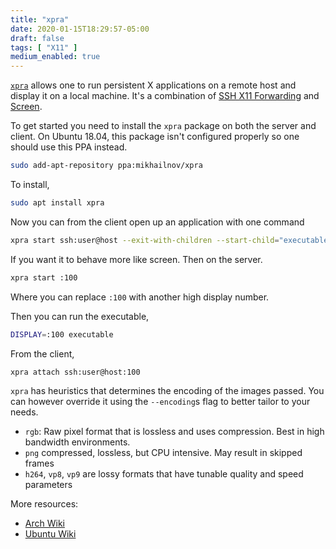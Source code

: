 ```yaml
---
title: "xpra"
date: 2020-01-15T18:29:57-05:00
draft: false
tags: [ "X11" ]
medium_enabled: true
---
```


[`xpra`](http://xpra.org/) allows one to run persistent X applications on a remote host and display it on a local machine. It's a combination of [SSH X11 Forwarding](https://wiki.archlinux.org/index.php/OpenSSH#X11_forwarding) and [Screen](https://www.gnu.org/software/screen/).

To get started you need to install the `xpra` package on both the server and client. On Ubuntu 18.04, this package isn't configured properly so one should use this PPA instead.

```bash
sudo add-apt-repository ppa:mikhailnov/xpra
```

To install,

```bash
sudo apt install xpra
```

Now you can from the client open up an application with one command

```bash
xpra start ssh:user@host --exit-with-children --start-child="executable"
```

If you want it to behave more like screen. Then on the server.

```bash
xpra start :100
```

Where you can replace `:100` with another high display number.

Then you can run the executable,

```bash
DISPLAY=:100 executable
```

From the client,

```bash
xpra attach ssh:user@host:100
```

`xpra` has heuristics that determines the encoding of the images passed. You can however override it using the `--encoding`s flag to better tailor to your needs.

- `rgb`: Raw pixel format that is lossless and uses compression. Best in high bandwidth environments.
- `png` compressed, lossless, but CPU intensive. May result in skipped frames
- `h264`, `vp8`, `vp9` are lossy formats that have tunable quality and speed parameters


More resources:
- [Arch Wiki](https://wiki.archlinux.org/index.php/Xpra)
- [Ubuntu Wiki](https://help.ubuntu.com/community/Xpra)

